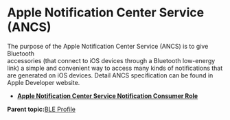 # Apple Notification Center Service \(ANCS\)

The purpose of the Apple Notification Center Service \(ANCS\) is to give Bluetooth<br /> accessories \(that connect to iOS devices through a Bluetooth low-energy<br /> link\) a simple and convenient way to access many kinds of notifications that<br /> are generated on iOS devices. Detail ANCS specification can be found in<br /> Apple Developer website.

-   **[Apple Notification Center Service Notification Consumer Role](GUID-1D0F82FC-4CBE-44C4-BD3D-80C0E5A55022.md)**  


**Parent topic:**[BLE Profile](GUID-A7DDE9E2-3D4D-46CD-A27B-8A90BCC16D8A.md)

